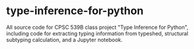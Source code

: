 # type-inference-for-python
All source code for CPSC 539B class project "Type Inference for Python", including code for extracting typing information from typeshed, structural subtyping calculation, and a Jupyter notebook.
